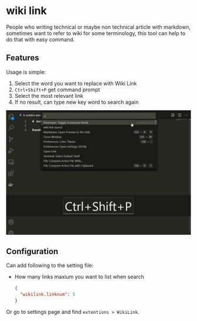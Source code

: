 # wiki link

People who writing technical or maybe non technical article with markdown, sometimes want to refer to wiki for some terminology, this tool can help to do that with easy command.

## Features

Usage is simple:
1. Select the word you want to replace with Wiki Link
2. `Ctrl+Shift+P` get command prompt
3. Select the most relevant link
4. If no result, can type new key word to search again

![wikilink demo](images/extension-demo.gif)


## Configuration

Can add following to the setting file:

- How many links maxium you want to list when search

  ```json
  {
    "wikilink.linknum": 5 
  }
  ```

Or go to settings page and find `extentions > WikiLink`.
